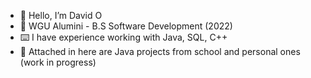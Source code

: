 - 👋 Hello, I’m David O
- 🏫 WGU Alumini - B.S Software Development (2022)
- ⌨️ I have experience working with Java, SQL, C++
- 📎 Attached in here are Java projects from school and personal ones (work in progress)
